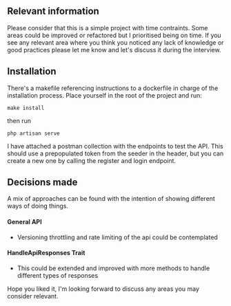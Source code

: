 ## Relevant information
Please consider that this is a simple project with time contraints. 
Some areas could be improved or refactored but I prioritised being on time.
If you see any relevant area where you think you noticed any lack of knowledge or good practices please let me know and let's discuss it during the interview.

## Installation
There's a makefile referencing instructions to a dockerfile in charge of the installation process.
Place yourself in the root of the project and run:

`make install`

then run

`php artisan serve`


I have attached a postman collection with the endpoints to test the API.
This should use a prepopulated token from the seeder in the header, but you can create a new one by calling the register and login endpoint.

## Decisions made
A mix of approaches can be found with the intention of showing different ways of doing things.
#### General API
* Versioning throttling and rate limiting of the api could be contemplated
#### HandleApiResponses Trait
* This could be extended and improved with more methods to handle different types of responses


Hope you liked it, I'm looking forward to discuss any areas you may consider relevant.

